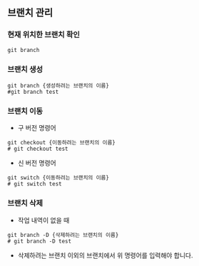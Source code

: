 ## 브랜치 관리

### 현재 위치한 브랜치 확인
```
git branch
```

### 브랜치 생성
```
git branch {생성하려는 브랜치의 이름}
#git branch test
```

### 브랜치 이동
- 구 버전 명령어
```Shell
git checkout {이동하려는 브랜치의 이름}
# git checkout test
```

- 신 버전 명령어
```Shell
git switch {이동하려는 브랜치의 이름}
# git switch test
```

### 브랜치 삭제
- 작업 내역이 없을 때
```Shell
git branch -D {삭제하려는 브랜치의 이름}
# git branch -D test
```
- 삭제하려는 브랜치 이외의 브랜치에서 위 명령어를 입력해야 합니다.